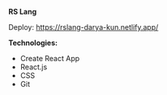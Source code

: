 <b>RS Lang</b>

Deploy: https://rslang-darya-kun.netlify.app/

<b>Technologies:</b>

- Create React App
- React.js
- CSS
- Git

